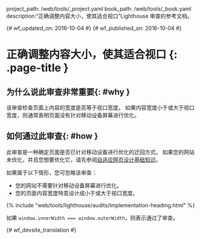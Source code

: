 project_path: /web/tools/_project.yaml
book_path: /web/tools/_book.yaml
description:“正确调整内容大小，使其适合视口”Lighthouse 审查的参考文档。

{# wf_updated_on: 2016-10-04 #}
{# wf_published_on: 2016-10-04 #}

# 正确调整内容大小，使其适合视口 {: .page-title }

## 为什么说此审查非常重要{: #why }

该审查检查页面上内容的宽度是否等于视口宽度。
如果内容宽度小于或大于视口宽度，则通常表明页面没有针对移动设备屏幕进行优化。



## 如何通过此审查{: #how }

此审查是一种确定页面是否已针对移动设备进行优化的迂回方式。
如果您的网站未优化，并且您想要优化它，请先参阅[自适应网页设计基础知识](/web/fundamentals/design-and-ux/responsive/)。



如果属于以下情形，您可忽略该审查：

* 您的网站不需要针对移动设备屏幕进行优化。
* 您的页面内容宽度特意设计成小于或大于视口宽度。


{% include "web/tools/lighthouse/audits/implementation-heading.html" %}

如果 `window.innerWidth === window.outerWidth`，则表示通过了审查。


{# wf_devsite_translation #}
